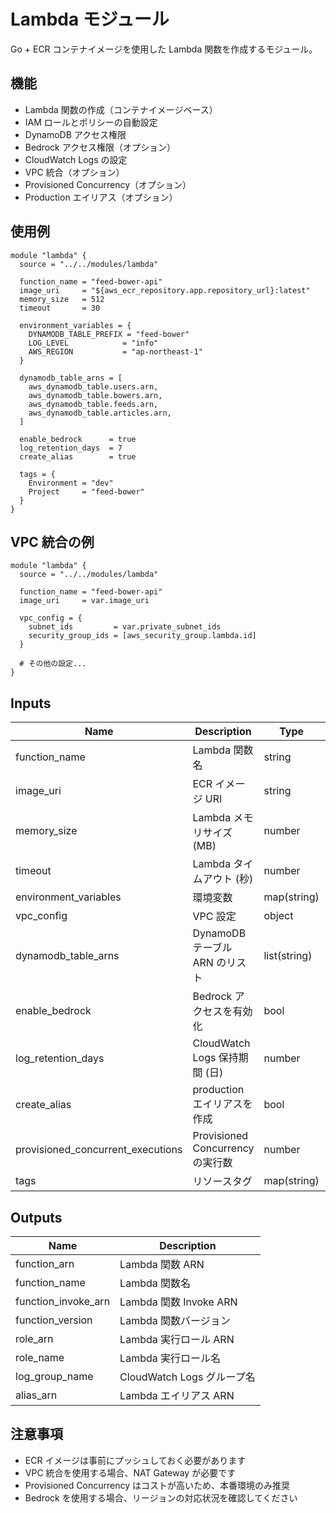 # Lambda モジュール

Go + ECR コンテナイメージを使用した Lambda 関数を作成するモジュール。

## 機能

- Lambda 関数の作成（コンテナイメージベース）
- IAM ロールとポリシーの自動設定
- DynamoDB アクセス権限
- Bedrock アクセス権限（オプション）
- CloudWatch Logs の設定
- VPC 統合（オプション）
- Provisioned Concurrency（オプション）
- Production エイリアス（オプション）

## 使用例

```hcl
module "lambda" {
  source = "../../modules/lambda"

  function_name = "feed-bower-api"
  image_uri     = "${aws_ecr_repository.app.repository_url}:latest"
  memory_size   = 512
  timeout       = 30

  environment_variables = {
    DYNAMODB_TABLE_PREFIX = "feed-bower"
    LOG_LEVEL            = "info"
    AWS_REGION           = "ap-northeast-1"
  }

  dynamodb_table_arns = [
    aws_dynamodb_table.users.arn,
    aws_dynamodb_table.bowers.arn,
    aws_dynamodb_table.feeds.arn,
    aws_dynamodb_table.articles.arn,
  ]

  enable_bedrock      = true
  log_retention_days  = 7
  create_alias        = true

  tags = {
    Environment = "dev"
    Project     = "feed-bower"
  }
}
```

## VPC 統合の例

```hcl
module "lambda" {
  source = "../../modules/lambda"

  function_name = "feed-bower-api"
  image_uri     = var.image_uri

  vpc_config = {
    subnet_ids         = var.private_subnet_ids
    security_group_ids = [aws_security_group.lambda.id]
  }

  # その他の設定...
}
```

## Inputs

| Name | Description | Type | Default | Required |
|------|-------------|------|---------|----------|
| function_name | Lambda 関数名 | string | - | yes |
| image_uri | ECR イメージ URI | string | - | yes |
| memory_size | Lambda メモリサイズ (MB) | number | 512 | no |
| timeout | Lambda タイムアウト (秒) | number | 30 | no |
| environment_variables | 環境変数 | map(string) | {} | no |
| vpc_config | VPC 設定 | object | null | no |
| dynamodb_table_arns | DynamoDB テーブル ARN のリスト | list(string) | [] | no |
| enable_bedrock | Bedrock アクセスを有効化 | bool | false | no |
| log_retention_days | CloudWatch Logs 保持期間 (日) | number | 7 | no |
| create_alias | production エイリアスを作成 | bool | false | no |
| provisioned_concurrent_executions | Provisioned Concurrency の実行数 | number | 0 | no |
| tags | リソースタグ | map(string) | {} | no |

## Outputs

| Name | Description |
|------|-------------|
| function_arn | Lambda 関数 ARN |
| function_name | Lambda 関数名 |
| function_invoke_arn | Lambda 関数 Invoke ARN |
| function_version | Lambda 関数バージョン |
| role_arn | Lambda 実行ロール ARN |
| role_name | Lambda 実行ロール名 |
| log_group_name | CloudWatch Logs グループ名 |
| alias_arn | Lambda エイリアス ARN |

## 注意事項

- ECR イメージは事前にプッシュしておく必要があります
- VPC 統合を使用する場合、NAT Gateway が必要です
- Provisioned Concurrency はコストが高いため、本番環境のみ推奨
- Bedrock を使用する場合、リージョンの対応状況を確認してください
